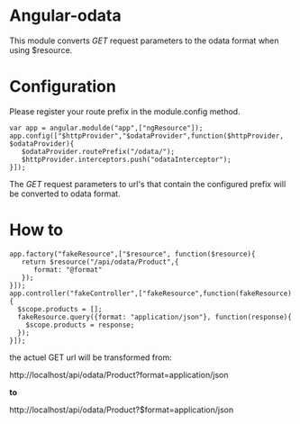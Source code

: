 Angular-odata
=============

This module converts *GET* request parameters to the odata format when using $resource.

Configuration
=============
Please register your route prefix in the module.config method.

    var app = angular.modulde("app",["ngResource"]);
    app.config(["$httpProvider","$odataProvider",function($httpProvider, $odataProvider){
       $odataProvider.routePrefix("/odata/");
       $httpProvider.interceptors.push("odataInterceptor");
    }]);

The *GET* request parameters to url's that contain the configured prefix will be converted to odata format.

How to
=============

    app.factory("fakeResource",["$resource", function($resource){
       return $resource("/api/odata/Product",{
          format: "@format"
       });
    }]);
    app.controller("fakeController",["fakeResource",function(fakeResource){
      $scope.products = [];
      fakeResource.query({format: "application/json"}, function(response){
        $scope.products = response;    
      });
    }]);
    
the actuel GET url will be transformed from:

http://localhost/api/odata/Product?format=application/json

**to**

http://localhost/api/odata/Product?$format=application/json

